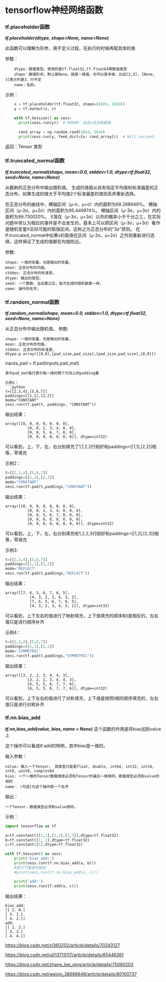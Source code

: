 # tensorflow神经网络函数
### tf.placeholder函数

***tf.placeholder(dtype, shape=None, name=None)***


此函数可以理解为形参，用于定义过程，在执行的时候再赋具体的值

参数：
```
    dtype：数据类型。常用的是tf.float32,tf.float64等数值类型
    shape：数据形状。默认是None，就是一维值，也可以是多维，比如[2,3], [None, 3]表示列是3，行不定
    name：名称。
```
示例：
```python
    x = tf.placeholder(tf.float32, shape=(1024, 1024))
    y = tf.matmul(x, x)
     
    with tf.Session() as sess:
      print(sess.run(y))  # ERROR: 此处x还没有赋值.
     
      rand_array = np.random.rand(1024, 1024)
      print(sess.run(y, feed_dict={x: rand_array}))  # Will succeed.
```
返回：Tensor 类型
### tf.truncated_normal函数
***tf.truncated_normal(shape, mean=0.0, stddev=1.0, dtype=tf.float32, seed=None, name=None)***

从截断的正态分布中输出随机值。
生成的值服从具有指定平均值和标准偏差的正态分布，如果生成的值大于平均值2个标准偏差的值则丢弃重新选择。

在正态分布的曲线中，横轴区间（μ-σ，μ+σ）内的面积为68.268949%。
横轴区间（μ-2σ，μ+2σ）内的面积为95.449974%。
横轴区间（μ-3σ，μ+3σ）内的面积为99.730020%。
X落在（μ-3σ，μ+3σ）以外的概率小于千分之三，在实际问题中常认为相应的事件是不会发生的，基本上可以把区间（μ-3σ，μ+3σ）看作是随机变量X实际可能的取值区间，这称之为正态分布的“3σ”原则。
在tf.truncated_normal中如果x的取值在区间（μ-2σ，μ+2σ）之外则重新进行选择。这样保证了生成的值都在均值附近。

参数:

    shape: 一维的张量，也是输出的张量。
    mean: 正态分布的均值。
    stddev: 正态分布的标准差。
    dtype: 输出的类型。
    seed: 一个整数，当设置之后，每次生成的随机数都一样。
    name: 操作的名字。
    
### tf.random_normal函数
***tf.random_normal(shape, mean=0.0, stddev=1.0, dtype=tf.float32, seed=None, name=None)***

从正态分布中输出随机值。
参数:

    shape: 一维的张量，也是输出的张量。
    mean: 正态分布的均值。
    stddev: 正态分布的标准差。
    dtype:p.array([[0,0],[pad_size,pad_size],[pad_size,pad_size],[0,0]])

inputs_pad = tf.pad(inputs,pad_mat)
```
其中pad_mat每行表示每一维的两个方向上的padding量

示例1：
```python
t=[[2,3,4],[5,6,7]]
paddings=[[1,1],[2,2]]
mode="CONSTANT"
sess.run(tf.pad(t, paddings, "CONSTANT"))
```
输出结果：
```
array([[0, 0, 0, 0, 0, 0, 0],
          [0, 0, 2, 3, 4, 0, 0],
          [0, 0, 5, 6, 7, 0, 0],
          [0, 0, 0, 0, 0, 0, 0]], dtype=int32)
```
可以看到，上，下，左，右分别填充了1,1,2,2行刚好和paddings=[[1,1],[2,2]]相等，零填充

示例2：
```python
t=[[2,3,4],[5,6,7]]
paddings=[[1,2],[2,3]]
mode="CONSTANT"
sess.run(tf.pad(t,paddings,"CONSTANT"))
```
输出结果：
```
array([[0, 0, 0, 0, 0, 0, 0, 0],
          [0, 0, 2, 3, 4, 0, 0, 0],
          [0, 0, 5, 6, 7, 0, 0, 0],
          [0, 0, 0, 0, 0, 0, 0, 0],
          [0, 0, 0, 0, 0, 0, 0, 0]], dtype=int32)
```
可以看到，上，下，左，右分别填充啦1,2,2,3行刚好和paddings=[[1,2],[2,3]]相等，零填充

示例3:
```python
t=[[2,3,4],[5,6,7]]
paddings=[[1,1],[2,2]]
mode='REFLECT'
sess.run(tf.pad(t,paddings,"REFLECT"))
```
输出结果：
```
array([[7, 6, 5, 6, 7, 6, 5],
           [4, 3, 2, 3, 4, 3, 2],
           [7, 6, 5, 6, 7, 6, 5],
           [4, 3, 2, 3, 4, 3, 2]], dtype=int32)
```
可以看到，上下左右的值进行了映射填充，上下值填充的顺序和t是相反的，左右值只是进行顺序补齐

示例4：
```python
t=[[2,3,4],[5,6,7]]
paddings=[[1,1],[2,2]]
mode='SYMMETRIC'
sess.run(tf.pad(t,paddings,"SYMMETRIC"))
```
输出结果：
```
array([[3, 2, 2, 3, 4, 4, 3],
          [3, 2, 2, 3, 4, 4, 3],
          [6, 5, 5, 6, 7, 7, 6],
          [6, 5, 5, 6, 7, 7, 6]], dtype=int32)
```
可以看到，上下左右的值进行了对称填充，上下值是按照t相同顺序填充的，左右值只是进行对称补齐

### tf.nn.bias_add
***tf.nn,bias_add(value, bias, name = None)***
这个函数的作用是将bias加到value上

这个操作可以看成tf.add的特例，其中bias是一维的。

输入参数：
```
value: 输入一个Tensor， 其类型只能是float, double, int64, int32, int16, int8, uint8, complex64
bias: 一个一维的Tensor数据维度必须和Tensor的最后一维相同，数据类型必须和value的相同
name： (可选)为这个操作取一个名字
```
输出：
```
一个Tensor，数据类型必须和value相同。
```
示例：
```python
import tensorflow as tf
 
a=tf.constant([[1,1],[2,2],[3,3]],dtype=tf.float32)
b=tf.constant([1,-1],dtype=tf.float32)
c=tf.constant([1],dtype=tf.float32)
 
with tf.Session() as sess:
    print('bias_add:')
    print(sess.run(tf.nn.bias_add(a, b)))
    #执行下面语句错误
    #print(sess.run(tf.nn.bias_add(a, c)))
 
    print('add:')
    print(sess.run(tf.add(a, c)))
```
输出结果：
```
bias_add:
[[ 2. 0.]
[ 3. 1.]
[ 4. 2.]]
add:
[[ 2. 2.]
[ 3. 3.]
[ 4. 4.]]
```

https://blog.csdn.net/zj360202/article/details/70243127

https://blog.csdn.net/u013713117/article/details/65446361

https://blog.csdn.net/zhang_bei_qing/article/details/75090203

https://blog.csdn.net/weixin_38698649/article/details/80100737
